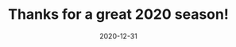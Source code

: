 ---
title   : "Thanks for a great 2020 season!"
date    : "2020-12-31"
draft   : false
description: "A look back at this past year's crazy season."
---